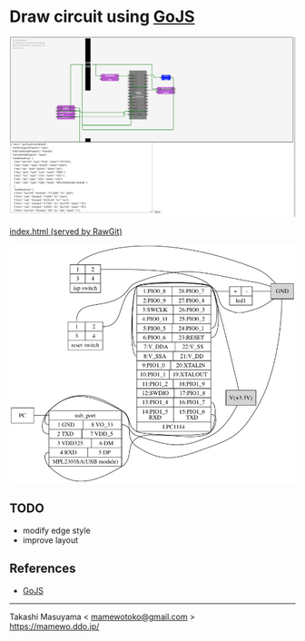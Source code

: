 Draw circuit using [GoJS](https://gojs.net/latest/samples/logicCircuit.html)
==============================================================================

![circuit sample ui](circuit_gojs.png)

[index.html (served by RawGit)](https://rawcdn.githack.com/mamewotoko/lpc1114_app/ede95e06dcd14b3a2224dee9205ecaf00d1dd9ce/01_blink/image/gojs/index.html)

![dot diagram](dot_circuit.png)

TODO
----
- modify edge style
- improve layout

References
----------
* [GoJS](https://gojs.net/latest/samples/logicCircuit.html)

----
Takashi Masuyama < mamewotoko@gmail.com >  
https://mamewo.ddo.jp/
